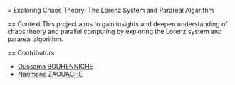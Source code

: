 = Exploring Chaos Theory: The Lorenz System and Parareal Algorithm

== Context
This project aims to gain insights and deepen understanding of chaos theory and parallel computing by exploring the Lorenz system and parareal algorithm.

== Contributors
- <a href="https://github.com/oussama-floor9" target="blank">Oussama BOUHENNICHE</a>
- <a href="https://github.com/zaouach" target="blank">Narimane ZAOUACHE</a>